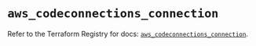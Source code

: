 # `aws_codeconnections_connection`

Refer to the Terraform Registry for docs: [`aws_codeconnections_connection`](https://registry.terraform.io/providers/hashicorp/aws/5.82.2/docs/resources/codeconnections_connection).
